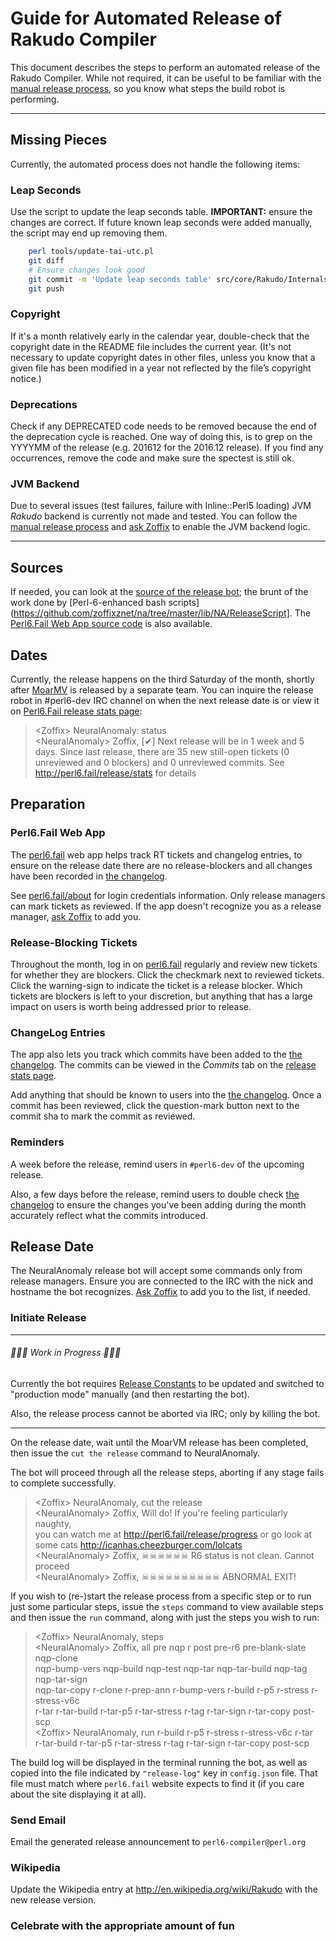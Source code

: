 # Guide for Automated Release of Rakudo Compiler

This document describes the steps to perform an automated release of the Rakudo
Compiler. While not required, it can be useful to be familiar with the
[manual release process](release_guide.pod), so you know what steps the build
robot is performing.

---

## Missing Pieces

Currently, the automated process does not handle the following items:

### Leap Seconds

Use the script to update the leap seconds table.
**IMPORTANT:** ensure the changes are correct. If future known leap seconds
were added manually, the script may end up removing them.

```bash
    perl tools/update-tai-utc.pl
    git diff
    # Ensure changes look good
    git commit -m 'Update leap seconds table' src/core/Rakudo/Internals.pm
    git push
```

### Copyright

If it's a month relatively early in the calendar year, double-check that the
copyright date in the README file includes the current year. (It's not necessary
to update copyright dates in other files, unless you know that a given file has
been modified in a year not reflected by the file’s copyright notice.)

### Deprecations

Check if any DEPRECATED code needs to be removed because the end of the
deprecation cycle is reached.  One way of doing this, is to grep on the
YYYYMM of the release (e.g. 201612 for the 2016.12 release). If you find
any occurrences, remove the code and make sure the spectest is still ok.

### JVM Backend

Due to several issues (test failures, failure with Inline::Perl5 loading)
JVM *Rakudo* backend is currently not made and tested. You can follow the
[manual release process](release_guide.pod) and [ask
Zoffix](https://twitter.com/zoffix) to enable the JVM backend logic.

---

## Sources

If needed, you can look at the [source of the release
bot](https://github.com/zoffixznet/na); the brunt of the work done by
[Perl-6-enhanced bash
scripts](https://github.com/zoffixznet/na/tree/master/lib/NA/ReleaseScript].
The [Perl6.Fail Web App source code](https://github.com/zoffixznet/r6)
is also available.

## Dates

Currently, the release happens on the third Saturday of the month, shortly
after [MoarMV](https://github.com/MoarVM/MoarVM/) is released by a separate
team. You can inquire the release robot in #perl6-dev IRC channel on when
the next release date is or view it on [Perl6.Fail release stats
page](http://perl6.fail/release/stats):

> &lt;Zoffix&gt; NeuralAnomaly: status<br>
> &lt;NeuralAnomaly&gt; Zoffix, [✔] Next release will be in 1 week and 5 days.
Since last release, there are 35 new still-open tickets (0 unreviewed and 0
blockers) and 0 unreviewed commits. See http://perl6.fail/release/stats for
details

## Preparation

### Perl6.Fail Web App

The [perl6.fail](https://perl6.fail) web app helps track RT tickets and
changelog entries, to ensure on the release date there are no release-blockers
and all changes have been recorded in [the changelog](ChangeLog).

See [perl6.fail/about](https://perl6.fail/about) for login credentials
information. Only release managers can mark tickets as reviewed. If the app
doesn't recognize you as a release manager, [ask
Zoffix](https://twitter.com/zoffix) to add you.

### Release-Blocking Tickets

Throughout the month, log in on [perl6.fail](https://perl6.fail) regularly and
review new tickets for whether they are blockers. Click the checkmark next to
reviewed tickets. Click the warning-sign to indicate the ticket is a release
blocker. Which tickets are blockers is left to your discretion, but anything
that has a large impact on users is worth being addressed prior to release.

### ChangeLog Entries

The app also lets you track which commits have been added to the
[the changelog](ChangeLog). The commits can be viewed in the *Commits* tab on
the [release stats page](http://perl6.fail/release/stats).

Add anything that should be known to users into the [the changelog](ChangeLog).
Once a commit has been reviewed, click the question-mark button next to
the commit sha to mark the commit as reviewed.

### Reminders

A week before the release, remind users in `#perl6-dev` of the upcoming release.

Also, a few days before the release, remind users to double check
[the changelog](ChangeLog) to ensure the changes you've been adding during the
month accurately reflect what the commits introduced.

## Release Date

The NeuralAnomaly release bot will accept some commands only from release
managers. Ensure you are connected to the IRC with the nick and hostname the
bot recognizes. [Ask Zoffix](https://twitter.com/zoffix) to add you to the
list, if needed.

### Initiate Release

----

###### 👷👷👷 Work in Progress 👷👷👷

Currently the bot requires [Release Constants](https://github.com/zoffixznet/na/blob/1b50cde78d60f632896fed3edcc830fc365c08da/lib/NA/ReleaseConstants.pm6#L16-L36) to be updated and switched to
"production mode" manually (and then restarting the bot).

Also, the release process cannot be aborted via IRC; only by killing the bot.

----

On the release date, wait until the MoarVM release has been completed, then
issue the `cut the release` command to NeuralAnomaly.

The bot will proceed through all the release steps, aborting if any stage
fails to complete successfully.

> &lt;Zoffix&gt; NeuralAnomaly, cut the release<br>
&lt;NeuralAnomaly&gt; Zoffix, Will do! If you're feeling particularly naughty,<br>
    you can watch me at http://perl6.fail/release/progress or go look at<br>
    some cats http://icanhas.cheezburger.com/lolcats<br>
&lt;NeuralAnomaly&gt; Zoffix, ☠☠☠☠☠☠ R6 status is not clean. Cannot proceed<br>
&lt;NeuralAnomaly&gt; Zoffix, ☠☠☠☠☠☠☠☠☠☠ ABNORMAL EXIT!

If you wish to (re-)start the release process from a specific step or to run
just some particular steps, issue the `steps` command to view available steps
and then issue the `run` command, along with just the steps you wish to run:

> &lt;Zoffix&gt; NeuralAnomaly, steps<br>
&lt;NeuralAnomaly&gt; Zoffix, all pre nqp r post pre-r6 pre-blank-slate nqp-clone<br>
    nqp-bump-vers nqp-build nqp-test nqp-tar nqp-tar-build nqp-tag nqp-tar-sign<br>
    nqp-tar-copy r-clone r-prep-ann r-bump-vers r-build r-p5 r-stress r-stress-v6c<br>
    r-tar r-tar-build r-tar-p5 r-tar-stress r-tag r-tar-sign r-tar-copy post-scp<br>
&lt;Zoffix&gt; NeuralAnomaly, run  r-build r-p5 r-stress r-stress-v6c r-tar<br>
    r-tar-build r-tar-p5 r-tar-stress r-tag r-tar-sign r-tar-copy post-scp

The build log will be displayed in the terminal running the bot, as well
as copied into the file indicated by `"release-log"` key in `config.json` file.
That file must match where `perl6.fail` website expects to find it (if you care
about the site displaying it at all).

### Send Email

Email the generated release announcement to `perl6-compiler@perl.org`

### Wikipedia

Update the Wikipedia entry at http://en.wikipedia.org/wiki/Rakudo with the new
release version.

### Celebrate with the appropriate amount of fun
